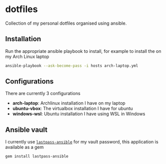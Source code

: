 dotfiles
========

Collection of my personal dotfiles organised using ansible.

## Installation

Run the appropriate ansible playbook to install, for example to install the
on my Arch Linux laptop

```bash
ansible-playbook --ask-become-pass -i hosts arch-laptop.yml
```

## Configurations

There are currently 3 configurations

 * __arch-laptop__: Archlinux installation I have on my laptop
 * __ubuntu-vbox__: The virtualbox installation I have for ubuntu
 * __windows-wsl__: Ubuntu installation I have using WSL in Windows

## Ansible vault

I currently use [`lastpass-ansible`][lastpass-ansible] for my vault password, this application is
available as a gem

```sh
gem install lastpass-ansible
```

[lastpass-ansible]: https://www.koszek.com/blog/2017/03/05/how-to-use-ansible-vault-with-lastpass/
